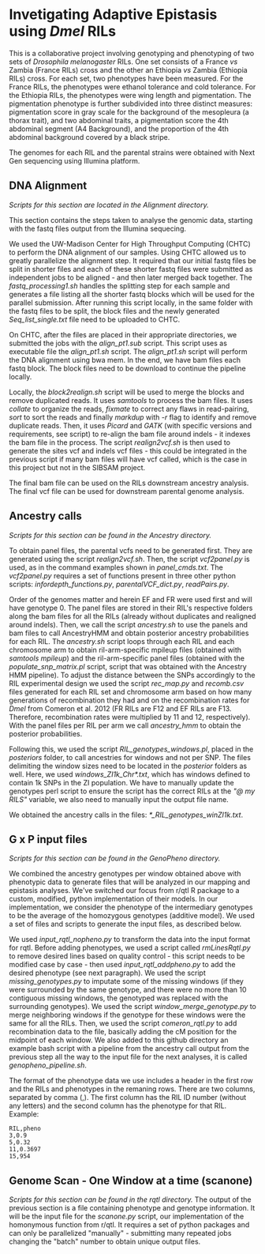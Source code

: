 # Invetigating Adaptive Epistasis using *Dmel* RILs

This is a collaborative project involving genotyping and phenotyping of two sets of *Drosophila melanogaster* RILs. One set consists of a France *vs* Zambia (France RILs) cross and the other an Ethiopia *vs* Zambia (Ethiopia RILs) cross. For each set, two phenotypes have been measured. For the France RILs, the phenotypes were ethanol tolerance and cold tolerance. For the Ethiopia RILs, the phenotypes were wing length and pigmentation. The pigmentation phenotype is further subdivided into three distinct measures: pigmentation score in gray scale for the background of the mesopleura (a thorax trait), and two abdominal traits, a pigmentation score the 4th abdominal segment (A4 Background), and the proportion of the 4th abdominal background covered by a black stripe.

The genomes for each RIL and the parental strains were obtained with Next Gen sequencing using Illumina platform.

## DNA Alignment
*Scripts for this section are located in the _Alignment_ directory.*

This section contains the steps taken to analyse the genomic data, starting with the fastq files output from the Illumina sequecing.

We used the UW-Madison Center for High Throughput Computing (CHTC) to perform the DNA alignment of our samples. Using CHTC allowed us to greatly parallelize the alignment step. It required that our initial fastq files be split in shorter files and each of these shorter fastq files were submitted as independent jobs to be aligned - and then later merged back together. The *fastq_processing1.sh* handles the splitting step for each sample and generates a file listing all the shorter fastq blocks which will be used for the parallel submission. After running this script locally, in the same folder with the fastq files to be split, the block files and the newly generated *Seq_list_single.txt* file need to be uploaded to CHTC.

On CHTC, after the files are placed in their appropriate directories, we submitted the jobs with the *align_pt1.sub* script. This script uses as executable file the *align_pt1.sh* script. The *align_pt1.sh* script will perform the DNA alignment using bwa mem. In the end, we have bam files each fastq block. The block files need to be download to continue the pipeline locally.

Locally, the *block2realign.sh* script will be used to merge the blocks and remove duplicated reads. It uses *samtools* to process the bam files. It uses *collate* to organize the reads, *fixmate* to correct any flaws in read-pairing, *sort* to sort the reads and finally *markdup* with *-r* flag to identify and remove duplicate reads. Then, it uses *Picard* and *GATK* (with specific versions and requirements, see script) to re-align the bam file around indels - it indexes the bam file in the process. The script *realign2vcf.sh* is then used to generate the sites vcf and indels vcf files - this could be integrated in the previous script if many bam files will have vcf called, which is the case in this project but not in the SIBSAM project.

The final bam file can be used on the RILs downstream ancestry analysis. The final vcf file can be used for downstream parental genome analysis. 

## Ancestry calls
*Scripts for this section can be found in the _Ancestry_ directory.*

To obtain panel files, the parental vcfs need to be generated first. They are generated using the script _realign2vcf.sh_. Then, the script _vcf2panel.py_ is used, as in the command examples shown in _panel\_cmds.txt_. The _vcf2panel.py_ requires a set of functions present in three other python scripts: _infordepth\_functions.py_, _parentalVCF\_dict.py_, _readPairs.py_.

Order of the genomes matter and herein EF and FR were used first and will have genotype 0. The panel files are stored in their RIL's respective folders along the bam files for all the RILs (already without duplicates and realigned around indels). Then, we call the script _ancestry.sh_ to use the panels and bam files to call AncestryHMM and obtain posterior ancestry probabilities for each RIL. The _ancestry.sh_ script loops through each RIL and each chromosome arm to obtain ril-arm-specific mpileup files (obtained with _samtools mpileup_) and the ril-arm-specific panel files (obtained with the _populate\_snp\_matrix.pl_ script, script that was obtained with the Ancestry HMM pipeline). To adjust the distance between the SNPs accordingly to the RIL experimental design we used the script _rec\_map.py_ and _recomb.csv_ files generated for each RIL set and chromosome arm based on how many generations of recombination they had and on the recombination rates for _Dmel_ from Comeron et al. 2012 (FR RILs are F12 and EF RILs are F13. Therefore, recombination rates were multiplied by 11 and 12, respectively). With the panel files per RIL per arm we call _ancestry\_hmm_ to obtain the posterior probabilities.

Following this, we used the script _RIL\_genotypes\_windows.pl_, placed in the _posteriors_ folder, to call ancestries for windows and not per SNP. The files delimiting the window sizes need to be located in the _posterior_ folders as well. Here, we used _windows\_ZI1k\_Chr*.txt_, which has windows defined to contain 1k SNPs in the ZI population. We have to manually update the genotypes perl script to ensure the script has the correct RILs at the _"@ my RILS"_ variable, we also need to manually input the output file name.

We obtained the ancestry calls in the files: _*\_RIL\_genotypes\_winZI1k.txt_.

## G x P input files
*Scripts for this section can be found in the _GenoPheno_ directory.*

We combined the ancestry genotypes per window obtained above with phenotypic data to generate files that will be analyzed in our mapping and epistasis analyses. We've switched our focus from r/qtl R package to a custom, modified, python implementation of their models. In our implementation, we consider the phenotype of the intermediary genotypes to be the average of the homozygous genotypes (additive model). We used a set of files and scripts to generate the input files, as described below.

We used _input\_rqtl\_nopheno.py_ to transform the data into the input format for rqtl. Before adding phenotypes, we used a script called _rmLinesRqtl.py_ to remove desired lines based on quality control - this script needs to be modified case by case - then used _input\_rqtl\_addpheno.py_ to add the desired phenotype (see next paragraph). We used the script _missing\_genotypes.py_ to imputate some of the missing windows (if they were surrounded by the same genotype, and there were no more than 10 contiguous missing windows, the genotyped was replaced with the surrounding genotypes). We used the script _window\_merge\_genotype.py_ to merge neighboring windows if the genotype for these windows were the same for all the RILs. Then, we used the script _comeron\_rqtl.py_ to add recombination data to the file, basically adding the cM position for the midpoint of each window. We also added to this github directory an example bash script with a pipeline from the ancestry call output from the previous step all the way to the input file for the next analyses, it is called _genopheno\_pipeline.sh_.

The format of the phenotype data we use includes a header in the first row and the RILs and phenotypes in the remaning rows. There are two columns, separated by comma (,). The first column has the RIL ID number (without any letters) and the second column has the phenotype for that RIL. Example:

```
RIL,pheno
3,0.9
5,0.32
11,0.3697
15,954 
```

## Genome Scan - One Window at a time (scanone)
*Scripts for this section can be found in the _rqtl_ directory.*
The output of the previous section is a file containing phenotype and genotype information. It will be the input file for the _scanone.py_ script, our implementation of the homonymous function from r/qtl.  It requires a set of python packages and can only be parallelized "manually" - submitting many repeated jobs changing the "batch" number to obtain unique output files.
